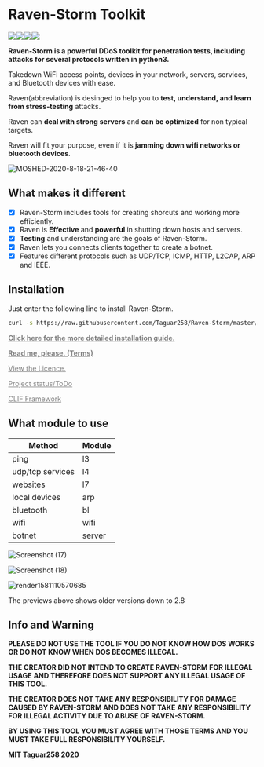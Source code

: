 # Raven-Storm Toolkit

<img src="https://img.shields.io/badge/Language-Python3-blue"><img src="https://img.shields.io/badge/Status-Beta-orange"><img src="https://img.shields.io/badge/Version-4-red"><img src="https://img.shields.io/badge/Licence-MIT-yellowgreen"><!-- <a href="https://twitter.com/intent/tweet?text=Raven-Storm%20is%20a%20powerful%20DDoS%20tool%20for%20penetration%20tests%20including%20attacks%20for%20Layer%203,%20Layer%204,%20and%20Layer%207%20written%20in%20python3.&url=https://github.com/Taguar258/Raven-Storm/&via=Taguar258&hashtags=python,ddos,hacking"><img src="https://img.shields.io/twitter/url/http/shields.io.svg?style=social"></a>-->

**Raven-Storm is a powerful DDoS toolkit for penetration tests, including attacks for several protocols written in python3.**

Takedown WiFi access points, devices in your network, servers, services, and Bluetooth devices with ease.

Raven(abbreviation) is desinged to help you to **test, understand, and learn from stress-testing** attacks.

Raven can **deal with strong servers** and **can be optimized** for non typical targets.

Raven will fit your purpose, even if it is **jamming down wifi networks or bluetooth devices**.

![MOSHED-2020-8-18-21-46-40](https://user-images.githubusercontent.com/36562445/90558504-77d7ca80-e19c-11ea-9dd5-6ba902934866.gif)

## What makes it different

- [x] Raven-Storm includes tools for creating shorcuts and working more efficiently.
- [x] Raven is **Effective** and **powerful** in shutting down hosts and servers.
- [x] **Testing** and understanding are the goals of Raven-Storm.
- [x] Raven lets you connects clients together to create a botnet.
- [x] Features different protocols such as UDP/TCP, ICMP, HTTP, L2CAP, ARP and IEEE.

## Installation

Just enter the following line to install Raven-Storm.

```bash
curl -s https://raw.githubusercontent.com/Taguar258/Raven-Storm/master/install.sh | sudo bash -s
```

<a style="color: grey" href="https://taguar258.github.io/Raven-Storm/INSTALLATION"><b>Click here for the more detailed installation guide.</b></a>

<a style="color: grey" href="https://github.com/Taguar258/Raven-Storm/blob/master/README.md#info-and-warning"><b>Read me, please. (Terms)</b></a>

<a style="color: grey" href="https://github.com/Taguar258/Raven-Storm/blob/master/LICENSE">View the Licence.</a>

<a style="color: grey" href="https://github.com/Taguar258/Raven-Storm/projects/1">Project status/ToDo</a>

<a style="color: grey" href="https://github.com/Taguar258/CLIF/">CLIF Framework</a>

## What module to use

| Method | Module  |
| ------- | --- |
| ping | l3 |
| udp/tcp services | l4 |
| websites | l7 |
| local devices | arp |
| bluetooth | bl |
| wifi | wifi |
| botnet | server |

<!--![Screenshot_20190405_181220](https://user-images.githubusercontent.com/36562445/55641522-60c65180-57ce-11e9-8c65-084edc2bfb45.jpg)-->
![Screenshot (17)](https://user-images.githubusercontent.com/36562445/90558752-de5ce880-e19c-11ea-9953-243557a8eab8.png)

![Screenshot (18)](https://user-images.githubusercontent.com/36562445/90558758-e3ba3300-e19c-11ea-8e93-6af6d8076ab3.png)
<!--![Screenshot_20190405_181220](https://user-images.githubusercontent.com/36562445/63696325-bdc4b180-c81a-11e9-89b8-a7ce24df08ca.png)-->

![render1581110570685](https://user-images.githubusercontent.com/36562445/74067207-f9ce8600-49f8-11ea-9d54-97a056169cf7.gif)

The previews above shows older versions down to 2.8

## Info and Warning

__PLEASE DO NOT USE THE TOOL IF YOU DO NOT KNOW HOW DOS WORKS OR DO NOT KNOW WHEN DOS BECOMES ILLEGAL.__

__THE CREATOR DID NOT INTEND TO CREATE RAVEN-STORM FOR ILLEGAL USAGE AND THEREFORE DOES NOT SUPPORT ANY ILLEGAL USAGE OF THIS TOOL.__

__THE CREATOR DOES NOT TAKE ANY RESPONSIBILITY FOR DAMAGE CAUSED BY RAVEN-STORM AND DOES NOT TAKE ANY RESPONSIBILITY FOR ILLEGAL ACTIVITY DUE TO ABUSE OF RAVEN-STORM.__

__BY USING THIS TOOL YOU MUST AGREE WITH THOSE TERMS AND YOU MUST TAKE FULL RESPONSIBILITY YOURSELF.__

**MIT Taguar258 2020**

